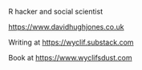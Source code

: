 R hacker and social scientist

https://www.davidhughjones.co.uk

Writing at https://wyclif.substack.com

Book at https://www.wyclifsdust.com
